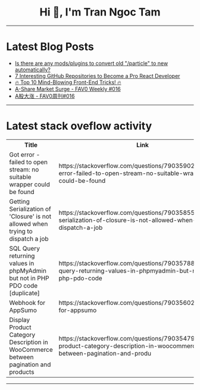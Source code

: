 <h1 align="center">Hi 👋, I'm Tran Ngoc Tam</h1>

---

# Latest Blog Posts 
<!-- BLOG-POST-LIST:START -->
- [Is there are any mods/plugins to convert old &quot;/particle&quot; to new automatically?](https://dev.to/acesswhale/is-there-are-any-modsplugins-to-convert-old-particle-to-new-automatically-380l)
- [7 Interesting GitHub Repositories to Become a Pro React Developer](https://dev.to/adarsh-gupta/7-interesting-github-repositories-to-become-a-pro-react-developer-3d3j)
- [🔥 Top 10 Mind-Blowing Front-End Tricks! 🔥](https://dev.to/areeb_anwar_813df06ee1124/top-10-mind-blowing-front-end-tricks-56hc)
- [A-Share Market Surge - FAV0 Weekly #016](https://dev.to/justin3go/a-share-market-surge-fav0-weekly-016-22im)
- [A股大涨 - FAV0周刊#016](https://dev.to/justin3go/agu-da-zhang-fav0zhou-kan-016-4f)
<!-- BLOG-POST-LIST:END -->

---

# Latest stack oveflow activity
<table>
  <tr><th>Title</th><th>Link</th></tr>
  <!-- STACKOVERFLOW:START --><tr><td>Got error - failed to open stream: no suitable wrapper could be found</td><td>https://stackoverflow.com/questions/79035902/got-error-failed-to-open-stream-no-suitable-wrapper-could-be-found</td></tr><tr><td>Getting Serialization of &#39;Closure&#39; is not allowed when trying to dispatch a job</td><td>https://stackoverflow.com/questions/79035855/getting-serialization-of-closure-is-not-allowed-when-trying-to-dispatch-a-job</td></tr><tr><td>SQL Query returning values in phpMyAdmin but not in PHP PDO code [duplicate]</td><td>https://stackoverflow.com/questions/79035788/sql-query-returning-values-in-phpmyadmin-but-not-in-php-pdo-code</td></tr><tr><td>Webhook for AppSumo</td><td>https://stackoverflow.com/questions/79035602/webhook-for-appsumo</td></tr><tr><td>Display Product Category Description in WooCommerce between pagination and products</td><td>https://stackoverflow.com/questions/79035479/display-product-category-description-in-woocommerce-between-pagination-and-produ</td></tr><!-- STACKOVERFLOW:END -->
</table>

---


